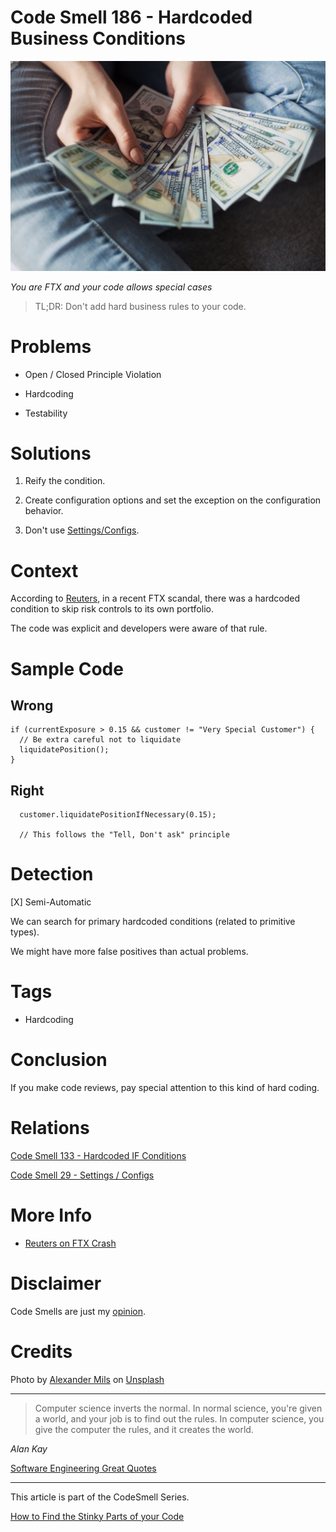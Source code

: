 # Code Smell 186 - Hardcoded Business Conditions
            
![Code Smell 186 - Hardcoded Business Conditions](Code%20Smell%20186%20-%20Hardcoded%20Business%20Conditions.jpg)


*You are FTX and your code allows special cases*

> TL;DR: Don't add hard business rules to your code.

# Problems

- Open / Closed Principle Violation

- Hardcoding

- Testability

# Solutions

1. Reify the condition.

2. Create configuration options and set the exception on the configuration behavior.

3. Don't use [Settings/Configs](https://github.com/mcsee/Software-Design-Articles/tree/main/Articles/Code%20Smells/Code%20Smell%2029%20-%20Settings%20-%20Configs/readme.md).

# Context

According to [Reuters](https://www.reuters.com/technology/how-secret-software-change-allowed-ftx-use-client-money-2022-12-13/), in a recent FTX scandal, there was a hardcoded condition to skip risk controls to its own portfolio.

The code was explicit and developers were aware of that rule.

# Sample Code

## Wrong

[Gist Url]: # (https://gist.github.com/mcsee/27cdd48bf20694b735f7d5914c086022)
```solidity
if (currentExposure > 0.15 && customer != "Very Special Customer") {
  // Be extra careful not to liquidate
  liquidatePosition();
}
```

## Right

[Gist Url]: # (https://gist.github.com/mcsee/d43ab068cbec6d361fb429fd2860f518)
```solidity
  customer.liquidatePositionIfNecessary(0.15);
  
  // This follows the "Tell, Don't ask" principle
```

# Detection

[X] Semi-Automatic 

We can search for primary hardcoded conditions (related to primitive types).

We might have more false positives than actual problems. 

# Tags

- Hardcoding

# Conclusion

If you make code reviews, pay special attention to this kind of hard coding.

# Relations

[Code Smell 133 - Hardcoded IF Conditions](https://github.com/mcsee/Software-Design-Articles/tree/main/Articles/Code%20Smells/Code%20Smell%20133%20-%20Hardcoded%20IF%20Conditions/readme.md)

[Code Smell 29 - Settings / Configs](https://github.com/mcsee/Software-Design-Articles/tree/main/Articles/Code%20Smells/Code%20Smell%2029%20-%20Settings%20-%20Configs/readme.md)

# More Info

- [Reuters on FTX Crash]( https://www.reuters.com/technology/how-secret-software-change-allowed-ftx-use-client-money-2022-12-13/)

# Disclaimer

Code Smells are just my [opinion](https://github.com/mcsee/Software-Design-Articles/tree/main/Articles/Blogging/I%20Wrote%20More%20than%2090%20Articles%20on%202021%20Here%20is%20What%20I%20Learned/readme.md).

# Credits

Photo by [Alexander Mils](https://unsplash.com/@alexandermils) on [Unsplash](https://unsplash.com/s/photos/steal-money)  
  
* * *
> Computer science inverts the normal. In normal science, you're given a world, and your job is to find out the rules. In computer science, you give the computer the rules, and it creates the world.

_Alan Kay_
 
[Software Engineering Great Quotes](https://github.com/mcsee/Software-Design-Articles/tree/main/Articles/Quotes/Software%20Engineering%20Great%20Quotes/readme.md)

* * *

This article is part of the CodeSmell Series.

[How to Find the Stinky Parts of your Code](https://github.com/mcsee/Software-Design-Articles/tree/main/Articles/Code%20Smells/How%20to%20Find%20the%20Stinky%20parts%20of%20your%20Code/readme.md)